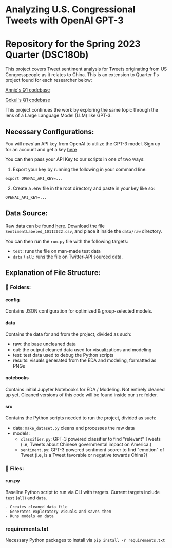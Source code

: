 # Analyzing U.S. Congressional Tweets with OpenAI GPT-3

# Repository for the Spring 2023 Quarter (DSC180b)

This project covers Tweet sentiment analysis for Tweets originating from US Congresspeople as it relates to China.
This is an extension to Quarter 1's project found for each researcher below:

[Annie's Q1 codebase](https://github.com/AnnieeeeeF/DSC180A_Project1)

[Gokul's Q1 codebase](https://github.com/gprasad125/dsc180a_project)

This project continues the work by exploring the same topic through the lens of a Large Language Model (LLM) like GPT-3. 

## Necessary Configurations:

You will *need* an API key from OpenAI to utilize the GPT-3 model.
Sign up for an account and get a key [here](https://openai.com/api/)

You can then pass your API Key to our scripts in one of two ways:

1. Export your key by running the following in your command line:

`export OPENAI_API_KEY=...`

2. Create a .env file in the root directory and paste in your key like so:

`OPENAI_API_KEY=...`

## Data Source:

Raw data can be found [here](https://drive.google.com/drive/u/1/folders/1VSYdGh12UNVNhfxbSeHRdANvHr5xF8Ea). 
Download the file `SentimentLabeled_10112022.csv`, and place it inside the `data/raw` directory. 

You can then run the `run.py` file with the following targets:
- `test`: runs the file on man-made test data
- `data` / `all`: runs the file on Twitter-API sourced data.

## Explanation of File Structure:

### 📁 Folders:

#### config
Contains JSON configuration for optimized & group-selected models. 

#### data
Contains the data for and from the project, divided as such:
- raw: the base uncleaned data
- out: the output cleaned data used for visualizations and modeling
- test: test data used to debug the Python scripts
- results: visuals generated from the EDA and modeling, formatted as PNGs

#### notebooks
Contains initial Jupyter Notebooks for EDA / Modeling.
Not entirely cleaned up yet. Cleaned versions of this code will be found inside our `src` folder.

#### src
Contains the Python scripts needed to run the project, divided as such:
- data: `make_dataset.py` cleans and processes the raw data
- models: 
    - `classifier.py`: GPT-3 powered classifier to find "relevant" Tweets (i.e, Tweets about Chinese governmental impact on America.)
    - `sentiment.py`: GPT-3 powered sentiment scorer to find "emotion" of Tweet (i.e, is a Tweet favorable or negative towards China?)

### 📜 Files:

#### run.py
Baseline Python script to run via CLI with targets.
Current targets include `test` (`all`) and `data`. 

    - Creates cleaned data file
    - Generates exploratory visuals and saves them
    - Runs models on data

### requirements.txt
Necessary Python packages to install via `pip install -r requirements.txt`


